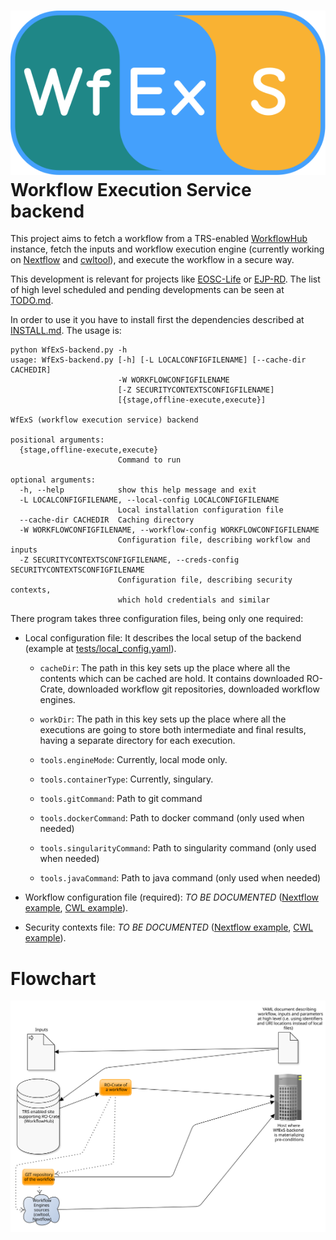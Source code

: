 # ![WfExS-backend:](docs/logo/WfExS-logo-final_paths.svg) Workflow Execution Service backend

This project aims to fetch a workflow from a TRS-enabled [WorkflowHub](https://workflowhub.eu) instance,
fetch the inputs and workflow execution engine (currently working on [Nextflow](https://www.nextflow.io/)
and [cwltool](https://github.com/common-workflow-language/cwltool)), and execute the workflow in a
secure way.

This development is relevant for projects like [EOSC-Life](https://www.eosc-life.eu/) or [EJP-RD](https://www.ejprarediseases.org/). The list of high level scheduled and pending developments can be seen at [TODO.md](TODO.md).

In order to use it you have to install first the dependencies described at [INSTALL.md](INSTALL.md). The usage is:

```
python WfExS-backend.py -h
usage: WfExS-backend.py [-h] [-L LOCALCONFIGFILENAME] [--cache-dir CACHEDIR]
                        -W WORKFLOWCONFIGFILENAME
                        [-Z SECURITYCONTEXTSCONFIGFILENAME]
                        [{stage,offline-execute,execute}]

WfExS (workflow execution service) backend

positional arguments:
  {stage,offline-execute,execute}
                        Command to run

optional arguments:
  -h, --help            show this help message and exit
  -L LOCALCONFIGFILENAME, --local-config LOCALCONFIGFILENAME
                        Local installation configuration file
  --cache-dir CACHEDIR  Caching directory
  -W WORKFLOWCONFIGFILENAME, --workflow-config WORKFLOWCONFIGFILENAME
                        Configuration file, describing workflow and inputs
  -Z SECURITYCONTEXTSCONFIGFILENAME, --creds-config SECURITYCONTEXTSCONFIGFILENAME
                        Configuration file, describing security contexts,
                        which hold credentials and similar
```

There program takes three configuration files, being only one required:

* Local configuration file: It describes the local setup of the backend (example at [tests/local_config.yaml](tests/local_config.yaml)).
  
  - `cacheDir`: The path in this key sets up the place where all the contents which can be cached are hold. It contains downloaded RO-Crate,
     downloaded workflow git repositories, downloaded workflow engines.
  
  - `workDir`: The path in this key sets up the place where all the executions are going to store both intermediate and final results,
    having a separate directory for each execution.
  
  - `tools.engineMode`: Currently, local mode only.
  
  - `tools.containerType`: Currently, singulary.
  
  - `tools.gitCommand`: Path to git command

  - `tools.dockerCommand`: Path to docker command (only used when needed)

  - `tools.singularityCommand`: Path to singularity command (only used when needed)

  - `tools.javaCommand`: Path to java command (only used when needed)
  
* Workflow configuration file (required): _TO BE DOCUMENTED_ ([Nextflow example](tests/wetlab2variations_execution_nxf.yaml), [CWL example](tests/wetlab2variations_execution_cwl.yaml)).

* Security contexts file: _TO BE DOCUMENTED_ ([Nextflow example](tests/wetlab2variations_credentials_nxf.yaml), [CWL example](tests/wetlab2variations_credentials_cwl.yaml)).


# Flowchart

![WfExS-backend flowchart](docs/wfexs-flowchart.svg)

